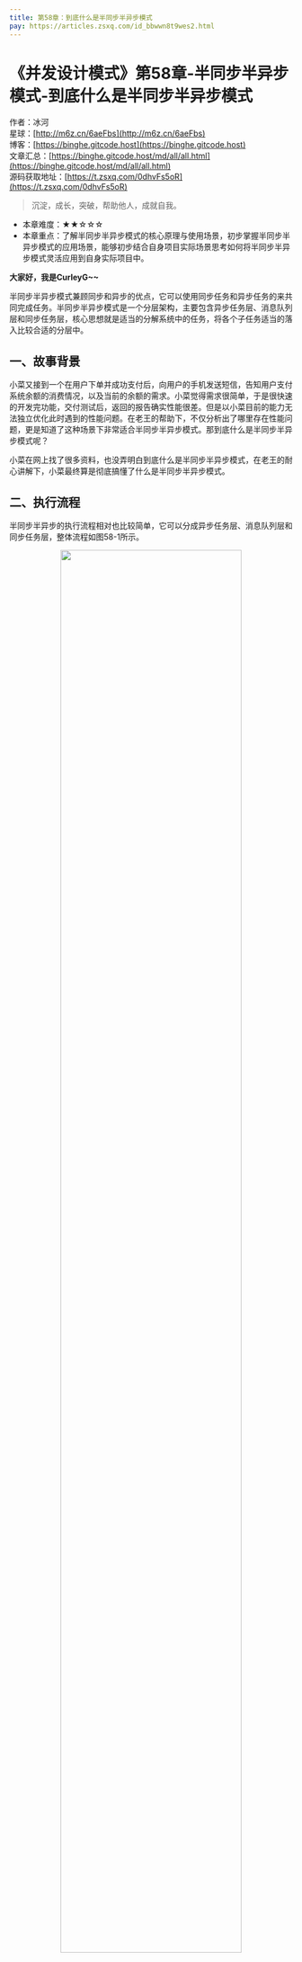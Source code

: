 ```yaml
---
title: 第58章：到底什么是半同步半异步模式
pay: https://articles.zsxq.com/id_bbwwn8t9wes2.html
---
```


# 《并发设计模式》第58章-半同步半异步模式-到底什么是半同步半异步模式

作者：冰河
<br/>星球：[http://m6z.cn/6aeFbs](http://m6z.cn/6aeFbs)
<br/>博客：[https://binghe.gitcode.host](https://binghe.gitcode.host)
<br/>文章汇总：[https://binghe.gitcode.host/md/all/all.html](https://binghe.gitcode.host/md/all/all.html)
<br/>源码获取地址：[https://t.zsxq.com/0dhvFs5oR](https://t.zsxq.com/0dhvFs5oR)

> 沉淀，成长，突破，帮助他人，成就自我。

* 本章难度：★★☆☆☆
* 本章重点：了解半同步半异步模式的核心原理与使用场景，初步掌握半同步半异步模式的应用场景，能够初步结合自身项目实际场景思考如何将半同步半异步模式灵活应用到自身实际项目中。

**大家好，我是CurleyG~~**

半同步半异步模式兼顾同步和异步的优点，它可以使用同步任务和异步任务的来共同完成任务。半同步半异步模式是一个分层架构，主要包含异步任务层、消息队列层和同步任务层，核心思想就是适当的分解系统中的任务，将各个子任务适当的落入比较合适的分层中。

## 一、故事背景

小菜又接到一个在用户下单并成功支付后，向用户的手机发送短信，告知用户支付系统余额的消费情况，以及当前的余额的需求。小菜觉得需求很简单，于是很快速的开发完功能，交付测试后，返回的报告确实性能很差。但是以小菜目前的能力无法独立优化此时遇到的性能问题。在老王的帮助下，不仅分析出了哪里存在性能问题，更是知道了这种场景下非常适合半同步半异步模式。那到底什么是半同步半异步模式呢？

小菜在网上找了很多资料，也没弄明白到底什么是半同步半异步模式，在老王的耐心讲解下，小菜最终算是彻底搞懂了什么是半同步半异步模式。

## 二、执行流程

半同步半异步的执行流程相对也比较简单，它可以分成异步任务层、消息队列层和同步任务层，整体流程如图58-1所示。

<div align="center">
    <img src="https://binghe.gitcode.host/assets/images/core/concurrent/2023-11-14-001.png?raw=true" width="80%">
    <br/>
</div>

可以看到，半同步半异步模式中，用户访问系统时，请求会先进入异步任务层，异步任务层会将请求访问消息队列层后立即返回，同步任务层会消费消息队列层的请求，执行相应的业务逻辑，得出最终的结果数据。用户层可以通过定时轮询的方式来获取同步任务层的结果数据。

## 三、半同步半异步模式类图

半同步半异步模式主要包含异步任务层、消息队列层和同步任务层，类图如图58-2所示。

<div align="center">
    <img src="https://binghe.gitcode.host/assets/images/core/concurrent/2023-11-14-002.png?raw=true" width="80%">
    <br/>
</div>

其中，每个类的具体职责如下所示。

* AsyncTask类：异步任务层的类，主要负责接收用户的请求，对请求进行初步的处理后，将请求放入消息队列。内部主要包含一个dispatch()方法。
  * dispathch()方法：对接收到的请求做初步处理，并且将请求数据封装成对应的消息放入消息队列。
* Queue类：消息队列层的类，主要用于缓冲用户的请求任务，内部包含enqueue()和dequeue()两个方法。
  * enqueue()：将消息放入队列。
  * dequeue()：从队列获取消息。
* SyncTask类：同步任务层的类，主要是消费队列中的消息，执行对应的业务逻辑，得出最终的结果数据，内部包含一个run()方法。
  * run()方法：执行业务逻辑，得出最终的结果数据。

## 查看全文

加入[冰河技术](http://m6z.cn/6aeFbs)知识星球，解锁完整技术文章与完整代码
